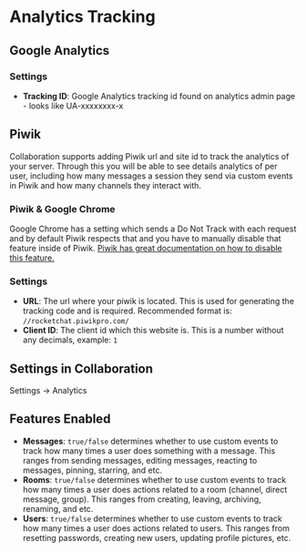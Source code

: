 # Analytics Tracking

## Google Analytics

### Settings

- **Tracking ID**: Google Analytics tracking id found on analytics admin page - looks like UA-xxxxxxxx-x

## Piwik

Collaboration supports adding Piwik url and site id to track the analytics of your
server. Through this you will be able to see details analytics of per user,
including how many messages a session they send via custom events in Piwik and
how many channels they interact with.

### Piwik & Google Chrome

Google Chrome has a setting which sends a Do Not Track with each request and by
default Piwik respects that and you have to manually disable that feature inside
of Piwik. [Piwik has great documentation on how to disable this feature.](http://piwik.org/docs/privacy/#step-4-respect-donottrack-preference)

### Settings

- **URL**: The url where your piwik is located. This is used for generating the tracking code and is required. Recommended format is: `//rocketchat.piwikpro.com/`
- **Client ID**: The client id which this website is. This is a number without any decimals, example: `1`

## Settings in Collaboration

Settings -> Analytics

## Features Enabled

- **Messages**: `true/false` determines whether to use custom events to track how many times a user does something with a message. This ranges from sending messages, editing messages, reacting to messages, pinning, starring, and etc.
- **Rooms**: `true/false` determines whether to use custom events to track how many times a user does actions related to a room (channel, direct message, group). This ranges from creating, leaving, archiving, renaming, and etc.
- **Users**: `true/false` determines whether to use custom events to track how many times a user does actions related to users. This ranges from resetting passwords, creating new users, updating profile pictures, etc.
